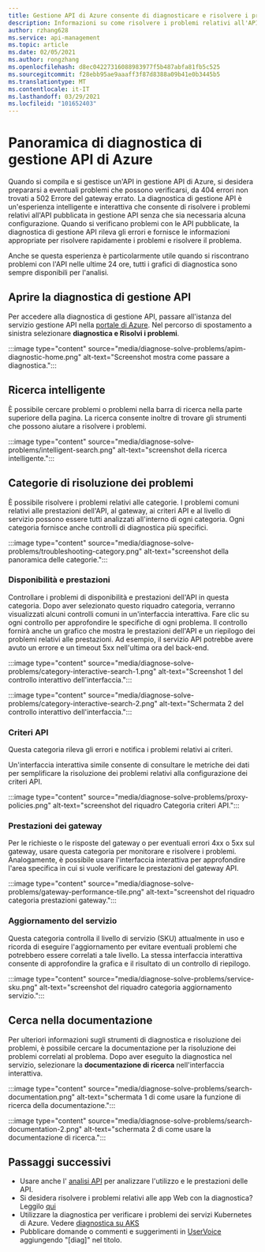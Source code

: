 ```yaml
---
title: Gestione API di Azure consente di diagnosticare e risolvere i problemi
description: Informazioni su come risolvere i problemi relativi all'API in gestione API di Azure con lo strumento diagnostica e risolvi nel portale di Azure.
author: rzhang628
ms.service: api-management
ms.topic: article
ms.date: 02/05/2021
ms.author: rongzhang
ms.openlocfilehash: d8ec04227316088983977f5b487abfa81fb5c525
ms.sourcegitcommit: f28ebb95ae9aaaff3f87d8388a09b41e0b3445b5
ms.translationtype: MT
ms.contentlocale: it-IT
ms.lasthandoff: 03/29/2021
ms.locfileid: "101652403"
---
```

# <a name="azure-api-management-diagnostics-overview"></a>Panoramica di diagnostica di gestione API di Azure

Quando si compila e si gestisce un'API in gestione API di Azure, si desidera prepararsi a eventuali problemi che possono verificarsi, da 404 errori non trovati a 502 Errore del gateway errato. La diagnostica di gestione API è un'esperienza intelligente e interattiva che consente di risolvere i problemi relativi all'API pubblicata in gestione API senza che sia necessaria alcuna configurazione. Quando si verificano problemi con le API pubblicate, la diagnostica di gestione API rileva gli errori e fornisce le informazioni appropriate per risolvere rapidamente i problemi e risolvere il problema.

Anche se questa esperienza è particolarmente utile quando si riscontrano problemi con l'API nelle ultime 24 ore, tutti i grafici di diagnostica sono sempre disponibili per l'analisi.

## <a name="open-api-management-diagnostics"></a>Aprire la diagnostica di gestione API

Per accedere alla diagnostica di gestione API, passare all'istanza del servizio gestione API nella [portale di Azure](https://portal.azure.com). Nel percorso di spostamento a sinistra selezionare **diagnostica e Risolvi i problemi**.

:::image type="content" source="media/diagnose-solve-problems/apim-diagnostic-home.png" alt-text="Screenshot mostra come passare a diagnostica.":::



## <a name="intelligent-search"></a>Ricerca intelligente

È possibile cercare problemi o problemi nella barra di ricerca nella parte superiore della pagina. La ricerca consente inoltre di trovare gli strumenti che possono aiutare a risolvere i problemi. 

:::image type="content" source="media/diagnose-solve-problems/intelligent-search.png" alt-text="screenshot della ricerca intelligente.":::


## <a name="troubleshooting-categories"></a>Categorie di risoluzione dei problemi

È possibile risolvere i problemi relativi alle categorie. I problemi comuni relativi alle prestazioni dell'API, al gateway, ai criteri API e al livello di servizio possono essere tutti analizzati all'interno di ogni categoria. Ogni categoria fornisce anche controlli di diagnostica più specifici. 

:::image type="content" source="media/diagnose-solve-problems/troubleshooting-category.png" alt-text="screenshot della panoramica delle categorie.":::


### <a name="availability-and-performance"></a>Disponibilità e prestazioni

Controllare i problemi di disponibilità e prestazioni dell'API in questa categoria. Dopo aver selezionato questo riquadro categoria, verranno visualizzati alcuni controlli comuni in un'interfaccia interattiva. Fare clic su ogni controllo per approfondire le specifiche di ogni problema. Il controllo fornirà anche un grafico che mostra le prestazioni dell'API e un riepilogo dei problemi relativi alle prestazioni. Ad esempio, il servizio API potrebbe avere avuto un errore e un timeout 5xx nell'ultima ora del back-end. 

:::image type="content" source="media/diagnose-solve-problems/category-interactive-search-1.png" alt-text="Screenshot 1 del controllo interattivo dell'interfaccia.":::



:::image type="content" source="media/diagnose-solve-problems/category-interactive-search-2.png" alt-text="Schermata 2 del controllo interattivo dell'interfaccia.":::

### <a name="api-policies"></a>Criteri API

Questa categoria rileva gli errori e notifica i problemi relativi ai criteri. 

Un'interfaccia interattiva simile consente di consultare le metriche dei dati per semplificare la risoluzione dei problemi relativi alla configurazione dei criteri API.

:::image type="content" source="media/diagnose-solve-problems/proxy-policies.png" alt-text="screenshot del riquadro Categoria criteri API.":::

### <a name="gateway-performance"></a>Prestazioni dei gateway 

Per le richieste o le risposte del gateway o per eventuali errori 4xx o 5xx sul gateway, usare questa categoria per monitorare e risolvere i problemi. Analogamente, è possibile usare l'interfaccia interattiva per approfondire l'area specifica in cui si vuole verificare le prestazioni del gateway API. 

:::image type="content" source="media/diagnose-solve-problems/gateway-performance-tile.png" alt-text="screenshot del riquadro categoria prestazioni gateway.":::

### <a name="service-upgrade"></a>Aggiornamento del servizio

Questa categoria controlla il livello di servizio (SKU) attualmente in uso e ricorda di eseguire l'aggiornamento per evitare eventuali problemi che potrebbero essere correlati a tale livello. La stessa interfaccia interattiva consente di approfondire la grafica e il risultato di un controllo di riepilogo. 

:::image type="content" source="media/diagnose-solve-problems/service-sku.png" alt-text="screenshot del riquadro categoria aggiornamento servizio.":::

## <a name="search-documentation"></a>Cerca nella documentazione

Per ulteriori informazioni sugli strumenti di diagnostica e risoluzione dei problemi, è possibile cercare la documentazione per la risoluzione dei problemi correlati al problema. Dopo aver eseguito la diagnostica nel servizio, selezionare la **documentazione di ricerca** nell'interfaccia interattiva. 

 :::image type="content" source="media/diagnose-solve-problems/search-documentation.png" alt-text="schermata 1 di come usare la funzione di ricerca della documentazione.":::


 :::image type="content" source="media/diagnose-solve-problems/search-documentation-2.png" alt-text="schermata 2 di come usare la documentazione di ricerca.":::


## <a name="next-steps"></a>Passaggi successivi

* Usare anche l' [analisi API](howto-use-analytics.md) per analizzare l'utilizzo e le prestazioni delle API. 
* Si desidera risolvere i problemi relativi alle app Web con la diagnostica? Leggilo [qui](../app-service/overview-diagnostics.md)
* Utilizzare la diagnostica per verificare i problemi dei servizi Kubernetes di Azure. Vedere [diagnostica su AKS](../aks/concepts-diagnostics.md)
* Pubblicare domande o commenti e suggerimenti in [UserVoice](https://feedback.azure.com/forums/248703-api-management) aggiungendo "[diag]" nel titolo.
